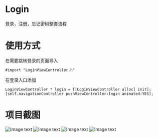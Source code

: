 # Login

登录，注册，忘记密码整套流程

# 使用方式

在需要跳转登录的页面导入 

    #import "LoginViewController.h"

在登录入口添加

    LoginViewController * login = [[LoginViewController alloc] init];
    [self.navigationController pushViewController:login animated:YES];

# 项目截图

![Image text](https://raw.githubusercontent.com/HaiZI520/img/master/login/1.png)
![Image text](https://raw.githubusercontent.com/HaiZI520/img/master/login/2.png)
![Image text](https://raw.githubusercontent.com/HaiZI520/img/master/login/3.png)
![Image text](https://raw.githubusercontent.com/HaiZI520/img/master/login/4.png)


